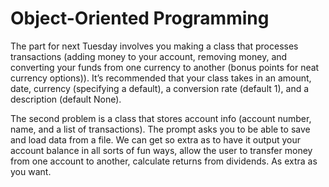 # Object-Oriented Programming

The part for next Tuesday involves you making a class that processes transactions (adding money to your account, removing money, and converting your funds from one currency to another (bonus points for neat currency options)).
It’s recommended that your class takes in an amount, date, currency (specifying a default), a conversion rate (default 1), and a description (default None).

The second problem is a class that stores account info (account number, name, and a list of transactions).
The prompt asks you to be able to save and load data from a file.
We can get so extra as to have it output your account balance in all sorts of fun ways, allow the user to transfer money from one account to another, calculate returns from dividends. As extra as you want.